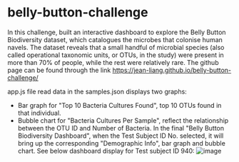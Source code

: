 # belly-button-challenge
In this challenge, built an interactive dashboard to explore the Belly Button Biodiversity dataset, which catalogues the microbes that colonise human navels.
The dataset reveals that a small handful of microbial species (also called operational taxonomic units, or OTUs, in the study) were present in more than 70% of people, while the rest were relatively rare.
The github page can be found through the link https://jean-liang.github.io/belly-button-challenge/

app.js file read data in the samples.json displays two graphs:
- Bar graph for "Top 10 Bacteria Cultures Found", top 10 OTUs found in that individual.
- Bubble chart for "Bacteria Cultures Per Sample", reflect the relationship between the OTU ID and Number of Bacteria.
In the final "Belly Button Biodiversity Dashboard", when the Test Subject ID No. selected, it will bring up the corresponding "Demographic Info", bar graph and bubble chart.
See below dashboard display for Test subject ID 940:
![image](https://github.com/Jean-Liang/belly-button-challenge/assets/160141138/98295452-9c6f-403f-aafd-5a5d87e95e25)
